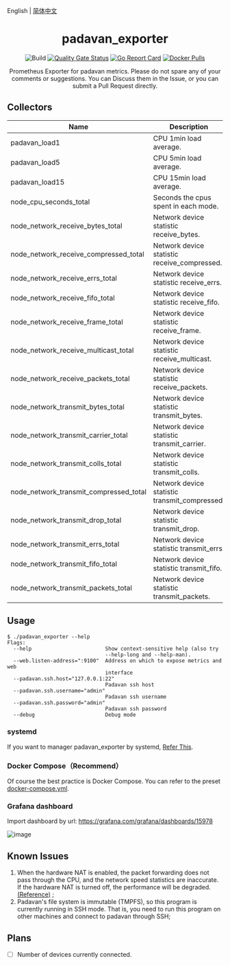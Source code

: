 English | [简体中文](./README-zh_CN.md)
<h1 align="center">padavan_exporter</h1>

<div align="center">

![Build](https://github.com/Bpazy/padavan_exporter/workflows/Build/badge.svg)
[![Quality Gate Status](https://sonarcloud.io/api/project_badges/measure?project=Bpazy_padavan_exporter&metric=alert_status)](https://sonarcloud.io/dashboard?id=Bpazy_padavan_exporter)
[![Go Report Card](https://goreportcard.com/badge/github.com/Bpazy/padavan_exporter)](https://goreportcard.com/report/github.com/Bpazy/padavan_exporter)
[![Docker Pulls](https://img.shields.io/docker/pulls/bpazy/padavan_exporter)](https://hub.docker.com/r/bpazy/padavan_exporter)

Prometheus Exporter for padavan metrics. Please do not spare any of your comments or suggestions. You can Discuss them in the Issue, or you can submit a Pull Request directly.
</div>

## Collectors

| Name                                   | Description                                   |
|----------------------------------------|-----------------------------------------------|
| padavan_load1                          | CPU 1min load average.                        | 
| padavan_load5                          | CPU 5min load average.                        | 
| padavan_load15                         | CPU 15min load average.                       | 
| node_cpu_seconds_total                 | Seconds the cpus spent in each mode.          |
| node_network_receive_bytes_total       | Network device statistic receive_bytes.       |
| node_network_receive_compressed_total  | Network device statistic receive_compressed.  |
| node_network_receive_errs_total        | Network device statistic receive_errs.        |
| node_network_receive_fifo_total        | Network device statistic receive_fifo.        |
| node_network_receive_frame_total       | Network device statistic receive_frame.       |
| node_network_receive_multicast_total   | Network device statistic receive_multicast.   |
| node_network_receive_packets_total     | Network device statistic receive_packets.     |
| node_network_transmit_bytes_total      | Network device statistic transmit_bytes.      |
| node_network_transmit_carrier_total    | Network device statistic transmit_carrier.    |
| node_network_transmit_colls_total      | Network device statistic transmit_colls.      |
| node_network_transmit_compressed_total | Network device statistic transmit_compressed. |
| node_network_transmit_drop_total       | Network device statistic transmit_drop.       |
| node_network_transmit_errs_total       | Network device statistic transmit_errs.       |
| node_network_transmit_fifo_total       | Network device statistic transmit_fifo.       |
| node_network_transmit_packets_total    | Network device statistic transmit_packets.    |

## Usage
```shell
$ ./padavan_exporter --help
Flags:
  --help                        Show context-sensitive help (also try
                                --help-long and --help-man).
  --web.listen-address=":9100"  Address on which to expose metrics and web
                                interface
  --padavan.ssh.host="127.0.0.1:22"
                                Padavan ssh host
  --padavan.ssh.username="admin"
                                Padavan ssh username
  --padavan.ssh.password="admin"
                                Padavan ssh password
  --debug                       Debug mode
```

### systemd
If you want to manager padavan_exporter by systemd, [Refer This](https://blog.csdn.net/hanziyuan08/article/details/107749078).
### Docker Compose（Recommend）
Of course the best practice is Docker Compose. You can refer to the preset [docker-compose.yml](./docker-compose.yml).

### Grafana dashboard
Import dashboard by url: https://grafana.com/grafana/dashboards/15978

![image](https://github.com/Bpazy/padavan_exporter/assets/9838749/892ed532-4430-4167-9ee7-ffddc6ef9dc6)


## Known Issues
1. When the hardware NAT is enabled, the packet forwarding does not pass through the CPU, and the network speed statistics are inaccurate. If the hardware NAT is turned off, the performance will be degraded.[(Reference)](https://www.right.com.cn/forum/thread-4043290-1-1.html) ;  
2. Padavan's file system is immutable (TMPFS), so this program is currently running in SSH mode. That is, you need to run this program on other machines and connect to padavan through SSH;  

## Plans
- [ ] Number of devices currently connected.
